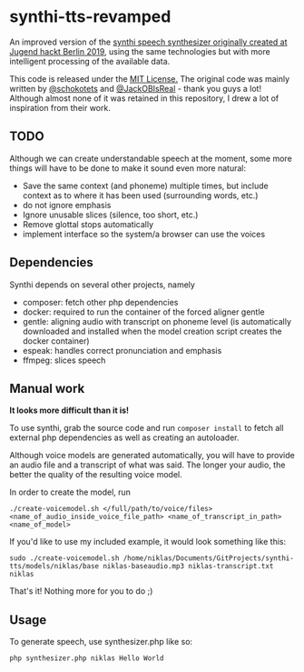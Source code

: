 # synthi-tts-revamped

An improved version of the [synthi speech synthesizer originally created at Jugend hackt Berlin 2019](https://github.com/Jugendhackt/synthi-tts), using the same technologies but with more intelligent processing of the available data.
 
This code is released under the [MIT License.](LICENSE) The original code was mainly written by [@schokotets](https://github.com/schokotets) and [@JackOBIsReal](https://github.com/JackOBIsReal) - thank you guys a lot! Although almost none of it was retained in this repository, I drew a lot of inspiration from their work.

## TODO

Although we can create understandable speech at the moment, some more things will have to be done to make it sound even more natural:

* Save the same context (and phoneme) multiple times, but include context as to where it has been used (surrounding words, etc.)
* do not ignore emphasis
* Ignore unusable slices (silence, too short, etc.)
* Remove glottal stops automatically
* implement interface so the system/a browser can use the voices

## Dependencies

Synthi depends on several other projects, namely

* composer: fetch other php dependencies
* docker: required to run the container of the forced aligner gentle
* gentle: aligning audio with transcript on phoneme level (is automatically downloaded and installed when the model creation script creates the docker container)
* espeak: handles correct pronunciation and emphasis
* ffmpeg: slices speech

## Manual work

**It looks more difficult than it is!**

To use synthi, grab the source code and run ```composer install``` to fetch all external php dependencies as well as creating an autoloader.

Although voice models are generated automatically, you will have to provide an audio file and a transcript of what was said. The longer your audio, the better the quality of the resulting voice model.

In order to create the model, run 

```./create-voicemodel.sh </full/path/to/voice/files> <name_of_audio_inside_voice_file_path> <name_of_transcript_in_path> <name_of_model>```

If you'd like to use my included example, it would look something like this: 

```sudo ./create-voicemodel.sh /home/niklas/Documents/GitProjects/synthi-tts/models/niklas/base niklas-baseaudio.mp3 niklas-transcript.txt niklas```

That's it! Nothing more for you to do ;)

## Usage

To generate speech, use synthesizer.php like so:

```php synthesizer.php niklas Hello World```

